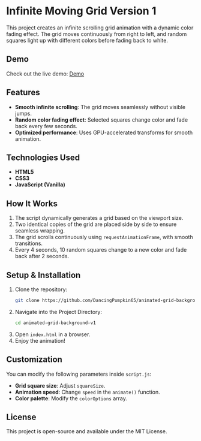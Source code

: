 # Infinite Moving Grid Version 1

This project creates an infinite scrolling grid animation with a dynamic color fading effect. The grid moves continuously from right to left, and random squares light up with different colors before fading back to white.

## Demo

Check out the live demo: [Demo](https://dancingpumpkin65.github.io/animated-grid-background-v1/)

## Features
- **Smooth infinite scrolling**: The grid moves seamlessly without visible jumps.
- **Random color fading effect**: Selected squares change color and fade back every few seconds.
- **Optimized performance**: Uses GPU-accelerated transforms for smooth animation.

## Technologies Used
- **HTML5**
- **CSS3**
- **JavaScript (Vanilla)**

## How It Works
1. The script dynamically generates a grid based on the viewport size.
2. Two identical copies of the grid are placed side by side to ensure seamless wrapping.
3. The grid scrolls continuously using `requestAnimationFrame`, with smooth transitions.
4. Every 4 seconds, 10 random squares change to a new color and fade back after 2 seconds.

## Setup & Installation
1. Clone the repository:
   ```sh
   git clone https://github.com/DancingPumpkin65/animated-grid-background-v1.git
   ```
2. Navigate into the Project Directory:
    ```sh
   cd animated-grid-background-v1
   ```
3. Open `index.html` in a browser.
4. Enjoy the animation!

## Customization
You can modify the following parameters inside `script.js`:
- **Grid square size**: Adjust `squareSize`.
- **Animation speed**: Change `speed` in the `animate()` function.
- **Color palette**: Modify the `colorOptions` array.

## License
This project is open-source and available under the MIT License.
